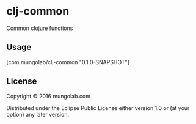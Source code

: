 # clj-common

Common clojure functions

## Usage

[com.mungolab/clj-common "0.1.0-SNAPSHOT"]

## License

Copyright © 2016 mungolab.com

Distributed under the Eclipse Public License either version 1.0 or (at
your option) any later version.
